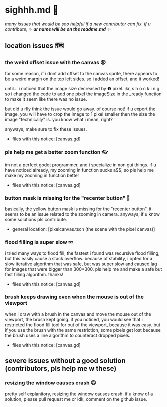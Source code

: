 # sighhh.md 🥲
*many issues that would be soo helpful if a new contributor can fix. if u contribute, ✨ **ur name will be on the readme.md** ✨*


## location issues 🗺️

### the weird offset issue with the canvas 😧

for some reason, if i dont add offset to the canvas sprite, there appears to be a weird margin on the top left sides. so i added an offset, and it worked!

until... i noticed that the image size decreased by ❶ pixel. ikr, s h o c k i n g. so i changed the code to add one pixel the imageSize in the _ready function to make it seem like there was no issue. 

but did u rlly think the issue would go away. of course not! if u export the image, you will have to crop the image to 1 pixel smaller then the size the image "technically" is. you know what i mean, right?

anyways, make sure to fix these issues.
	
- files with this notice: [canvas.gd]

### pls help me get a better zoom function 👓

im not a perfect godot programmer, and i specialize in non gui things. if u have noticed already, my zooming in function sucks a$$, so pls help me make my zooming in function better
	
- files with this notice: [canvas.gd]

### button mask is missing for the "recenter button" 👀

basically, the yellow button mask is missing for the "recenter button", it seems to be an issue related to the zooming in camera. anyways, if u know some solutions pls contribute.
	
- general location: [pixelcanvas.tscn (the scene with the pixel canvas)]

### flood filling is super slow 💤

i tried many ways to flood fill, the fastest i found was recursive flood filling, but this easily cause a stack overflow. because of stability, i opted for a slow iterative algorithm that was safe, but was super slow and caused lag for images that were bigger than 300*300. pls help me and make a safe but fast filling algorithm. thanks!
	
- files with this notice: [canvas.gd]

### brush keeps drawing even when the mouse is out of the viewport

when i draw with a brush in the canvas and move the mouse out of the viewport, the brush kept going.
if you noticed, you would see that i restricted the flood fill tool for out of the viewport, because it was easy. but if you use the brush with the same restriction, some pixels get lost because the brush uses a line
algorithm to counteract dropped pixels. 

- files with this notice: [canvas.gd]

## severe issues without a good solution (contributors, pls help me w these)

###  resizing the window causes crash 😠

pretty self explanitory, resizing the window causes crash. if u know of a solution, please pull request me or idk, comment on the github issue.
